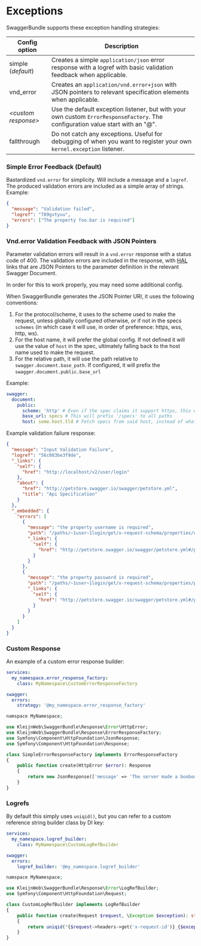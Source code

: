 # Exceptions

SwaggerBundle supports these exception handling strategies:

| Config option | Description |
|--|--|
| simple (_default_) | Creates a simple `application/json` error response with a logref with basic validation feedback when applicable. | 
| vnd_error | Creates an `application/vnd.error+json` with JSON pointers to relevant specification elements when applicable. | 
| _\<custom response>_ | Use the default exception listener, but with your own custom `ErrorResponseFactory`. The configuration value start with an "@". | 
| fallthrough | Do not catch any exceptions. Useful for debugging of when you want to register your own `kernel.exception` listener. |

### Simple Error Feedback (Default)

Bastardized `vnd.error` for simplicity. Will include a message and a `logref`. The produced validation errors are included as a simple array of strings. Example:

```json
{
  "message": "Validation failed",
  "logref": "789gvtyuu",
  "errors": ["The property foo.bar is required"]
}
```

### Vnd.error Validation Feedback with JSON Pointers 

Parameter validation errors will result in a `vnd.error` response with a status code of 400. The validation errors are included in the response, with [HAL](http://stateless.co/hal_specification.html) links that are JSON Pointers
to the parameter definition in the relevant Swagger Document.

In order for this to work properly, you may need some additional config.

When SwaggerBundle generates the JSON Pointer URI, it uses the following conventions:

1. For the protocol/scheme, it uses to the scheme used to make the request, unless globally configured otherwise, *or* if not in the specs `schemes` (in which case it will use, in order of preference: https, wss, http, ws).
2. For the host name, it will prefer the global config. If not defined it will use the value of `host` in the spec, ultimately falling back to the host name used to make the request.
3. For the relative path, it will use the path relative to `swagger.document.base_path`. If configured, it will prefix the `swagger.document.public.base_url`

Example:

```yaml
swagger:
  document:
    public:
      scheme: 'http' # Even if the spec claims it support https, this will cause the links to use http, unless the request was made using https (likewise you can use this to force https even if the request was made using http)
      base_url: specs # This will prefix '/specs' to all paths
      host: some.host.tld # Fetch specs from said host, instead of what's defined in the spec or the current one
```

Example validation failure response:

```json
{
  "message": "Input Validation Failure",
  "logref": "56c083be3f9de",
  "_links": {
    "self": {
      "href": "http://localhost/v2/user/login"
    },
    "about": {
      "href": "http://petstore.swagger.io/swagger/petstore.yml",
      "title": "Api Specification"
    }
  },
  "_embedded": {
    "errors": [
      {
        "message": "the property username is required",
        "path": "/paths/~1user~1login/get/x-request-schema/properties/username",
        "_links": {
          "self": {
            "href": "http://petstore.swagger.io/swagger/petstore.yml#/paths/~1user~1login/get/parameters/0"
          }
        }
      },
      {
        "message": "the property password is required",
        "path": "/paths/~1user~1login/get/x-request-schema/properties/password",
        "_links": {
          "self": {
            "href": "http://petstore.swagger.io/swagger/petstore.yml#/paths/~1user~1login/get/parameters/1"
          }
        }
      }
    ]
  }
}
```

### Custom Response

An example of a custom error response builder:

```yaml
services:
  my_namespace.error_response_factory:
    class: MyNamespace\CustomErrorResponseFactory
```

```yaml
swagger:
  errors: 
    strategy: '@my_namespace.error_response_factory'
```

```php
namspace MyNamespace;

use KleijnWeb\SwaggerBundle\Response\Error\HttpError;
use KleijnWeb\SwaggerBundle\Response\ErrorResponseFactory;
use Symfony\Component\HttpFoundation\JsonResponse;
use Symfony\Component\HttpFoundation\Response;

class SimpleErrorResponseFactory implements ErrorResponseFactory
{
    public function create(HttpError $error): Response
    {
        return new JsonResponse(['message' => 'The server made a booboo'], $error->getStatusCode());
    }
}
```

### Logrefs

By default this simply uses `uniqid()`, but you can refer to a custom reference string builder class by DI key:
 
 ```yaml
 services:
   my_namespace.logref_builder:
     class: MyNamespace\CustomLogRefBuilder
 ```
 
 ```yaml
 swagger:
   errors: 
     logref_builder: '@my_namespace.logref_builder'
 ```
 
 ```php
 namspace MyNamespace;
 
 use KleijnWeb\SwaggerBundle\Response\Error\LogRefBuilder;
 use Symfony\Component\HttpFoundation\Request;
 
 class CustomLogRefBuilder implements LogRefBuilder
 {
     public function create(Request $request, \Exception $exception): string
     {
         return uniqid("{$request->headers->get('x-request-id')}_{$exception->getCode()}_");
     }
 }
 ```